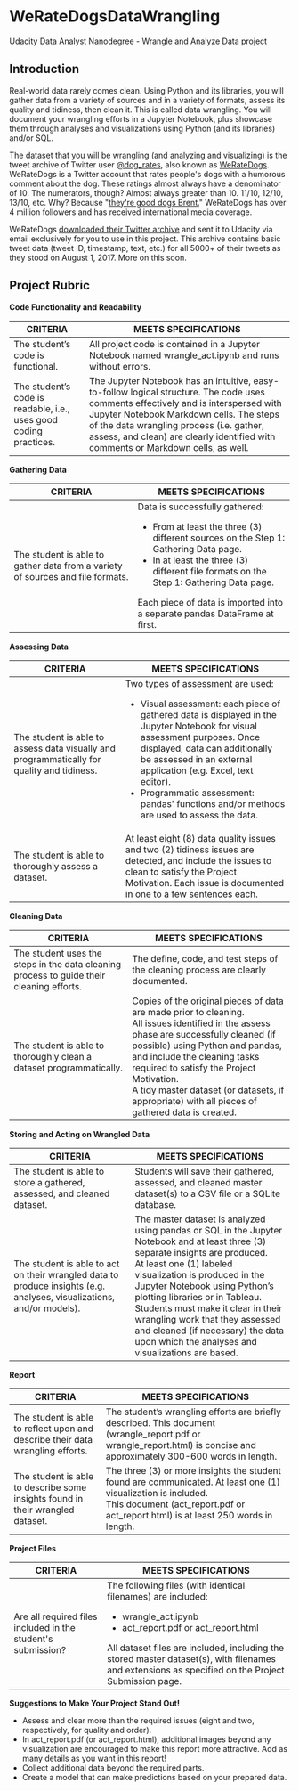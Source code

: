# WeRateDogsDataWrangling
Udacity Data Analyst Nanodegree - Wrangle and Analyze Data project

## Introduction

Real-world data rarely comes clean. Using Python and its libraries, you will gather data from a variety of sources and in a variety of formats, assess its quality and tidiness, then clean it. This is called data wrangling. You will document your wrangling efforts in a Jupyter Notebook, plus showcase them through analyses and visualizations using Python (and its libraries) and/or SQL.

The dataset that you will be wrangling (and analyzing and visualizing) is the tweet archive of Twitter user [@dog_rates](https://twitter.com/dog_rates), also known as [WeRateDogs](https://en.wikipedia.org/wiki/WeRateDogs). WeRateDogs is a Twitter account that rates people's dogs with a humorous comment about the dog. These ratings almost always have a denominator of 10. The numerators, though? Almost always greater than 10. 11/10, 12/10, 13/10, etc. Why? Because "[they're good dogs Brent.](https://knowyourmeme.com/memes/theyre-good-dogs-brent)" WeRateDogs has over 4 million followers and has received international media coverage.

WeRateDogs [downloaded their Twitter archive](https://help.twitter.com/en/managing-your-account/how-to-download-your-twitter-archive) and sent it to Udacity via email exclusively for you to use in this project. This archive contains basic tweet data (tweet ID, timestamp, text, etc.) for all 5000+ of their tweets as they stood on August 1, 2017. More on this soon.

## Project Rubric

**Code Functionality and Readability**

| CRITERIA | MEETS SPECIFICATIONS |
|---|---|
| The student’s code is functional. | All project code is contained in a Jupyter Notebook named wrangle_act.ipynb and runs without errors. |
| The student’s code is readable, i.e., uses good coding practices. | The Jupyter Notebook has an intuitive, easy-to-follow logical structure. The code uses comments effectively and is interspersed with Jupyter Notebook Markdown cells. The steps of the data wrangling process (i.e. gather, assess, and clean) are clearly identified with comments or Markdown cells, as well. |

 **Gathering Data**

| CRITERIA | MEETS SPECIFICATIONS |
|---|---|
| The student is able to gather data from a variety of sources and file formats. | Data is successfully gathered:<ul><li>From at least the three (3) different sources on the Step 1: Gathering Data page.</li><li>In at least the three (3) different file formats on the Step 1: Gathering Data page.</li></ul> Each piece of data is imported into a separate pandas DataFrame at first. |

**Assessing Data**

| CRITERIA | MEETS SPECIFICATIONS |
|---|---|
| The student is able to assess data visually and programmatically for quality and tidiness. | Two types of assessment are used: <ul><li>Visual assessment: each piece of gathered data is displayed in the Jupyter Notebook for visual assessment purposes. Once displayed, data can additionally be assessed in an external application (e.g. Excel, text editor).</li><li>Programmatic assessment: pandas' functions and/or methods are used to assess the data.</li></ul>|
| The student is able to thoroughly assess a dataset. | At least eight (8) data quality issues and two (2) tidiness issues are detected, and include the issues to clean to satisfy the Project Motivation. Each issue is documented in one to a few sentences each. |

**Cleaning Data**

| CRITERIA | MEETS SPECIFICATIONS |
|---|---|
| The student uses the steps in the data cleaning process to guide their cleaning efforts. | The define, code, and test steps of the cleaning process are clearly documented. |
| The student is able to thoroughly clean a dataset programmatically. | Copies of the original pieces of data are made prior to cleaning.<br/>All issues identified in the assess phase are successfully cleaned (if possible) using Python and pandas, and include the cleaning tasks required to satisfy the Project Motivation.<br/>A tidy master dataset (or datasets, if appropriate) with all pieces of gathered data is created. |

**Storing and Acting on Wrangled Data**

| CRITERIA | MEETS SPECIFICATIONS |
|---|---|
| The student is able to store a gathered, assessed, and cleaned dataset. | Students will save their gathered, assessed, and cleaned master dataset(s) to a CSV file or a SQLite database. |
| The student is able to act on their wrangled data to produce insights (e.g. analyses, visualizations, and/or models). | The master dataset is analyzed using pandas or SQL in the Jupyter Notebook and at least three (3) separate insights are produced.<br/>At least one (1) labeled visualization is produced in the Jupyter Notebook using Python’s plotting libraries or in Tableau.<br/>Students must make it clear in their wrangling work that they assessed and cleaned (if necessary) the data upon which the analyses and visualizations are based. |

**Report**

| CRITERIA | MEETS SPECIFICATIONS |
|---|---|
| The student is able to reflect upon and describe their data wrangling efforts. | The student’s wrangling efforts are briefly described. This document (wrangle_report.pdf or wrangle_report.html) is concise and approximately 300-600 words in length. |
| The student is able to describe some insights found in their wrangled dataset. | The three (3) or more insights the student found are communicated. At least one (1) visualization is included.<br/>This document (act_report.pdf or act_report.html) is at least 250 words in length. |

**Project Files**

| CRITERIA | MEETS SPECIFICATIONS |
|---|---|
| Are all required files included in the student's submission? | The following files (with identical filenames) are included:<ul><li>wrangle_act.ipynb</li><li>act_report.pdf or act_report.html</li></ul> All dataset files are included, including the stored master dataset(s), with filenames and extensions as specified on the Project Submission page. |

**Suggestions to Make Your Project Stand Out!**

* Assess and clear more than the required issues (eight and two, respectively, for quality and order).
* In act_report.pdf (or act_report.html), additional images beyond any visualization are encouraged to make this report more attractive. Add as many details as you want in this report!
* Collect additional data beyond the required parts.
* Create a model that can make predictions based on your prepared data.